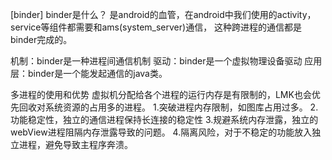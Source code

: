 [binder]
binder是什么？
是android的血管，在android中我们使用的activity，service等组件都需要和ams(system_server)通信，
这种跨进程的通信都是binder完成的。

机制：binder是一种进程间通信机制
驱动：binder是一个虚拟物理设备驱动
应用层：binder是一个能发起通信的java类。

多进程的使用和优势
虚拟机分配给各个进程的运行内存是有限制的，LMK也会优先回收对系统资源的占用多的进程。
1.突破进程内存限制，如图库占用过多。
2.功能稳定性，独立的通信进程保持长连接的稳定性
3.规避系统内存泄露，独立的webView进程阻隔内存泄露导致的问题。
4.隔离风险，对于不稳定的功能放入独立进程，避免导致主程序奔溃。


